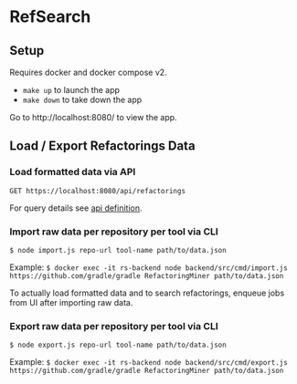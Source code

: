 # RefSearch

## Setup

Requires docker and docker compose v2.

- `make up` to launch the app
- `make down` to take down the app

Go to http://localhost:8080/ to view the app.

## Load / Export Refactorings Data

### Load formatted data via API

`GET https://localhost:8080/api/refactorings`

For query details see [api definition](./backend/src/api/serve/common.ts).

### Import raw data per repository per tool via CLI

`$ node import.js repo-url tool-name path/to/data.json`

Example:
`$ docker exec -it rs-backend node backend/src/cmd/import.js https://github.com/gradle/gradle RefactoringMiner path/to/data.json`

To actually load formatted data and to search refactorings,
enqueue jobs from UI after importing raw data.

### Export raw data per repository per tool via CLI
 
`$ node export.js repo-url tool-name path/to/data.json`

Example:
`$ docker exec -it rs-backend node backend/src/cmd/export.js https://github.com/gradle/gradle RefactoringMiner path/to/data.json`
